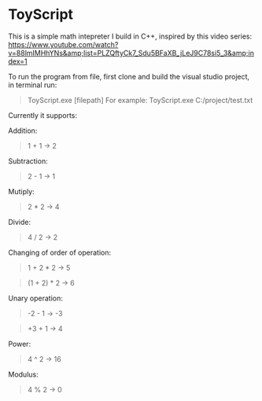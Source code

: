 # ToyScript
This is a simple math intepreter I build in C++, inspired by this video series: https://www.youtube.com/watch?v=88lmIMHhYNs&amp;list=PLZQftyCk7_Sdu5BFaXB_jLeJ9C78si5_3&amp;index=1

To run the program from file, first clone and build the visual studio project, 
in terminal run: 
>ToyScript.exe [filepath]
For example:
>ToyScript.exe C:/project/test.txt

Currently it supports:


Addition:
> 1 + 1 -> 2


Subtraction:
> 2 - 1 -> 1


Mutiply:
> 2 * 2 -> 4


Divide:
> 4 / 2 -> 2


Changing of order of operation:
> 1 + 2 * 2 -> 5

>(1 + 2) * 2 -> 6

Unary operation:
> -2 - 1 -> -3

> +3 + 1 -> 4

Power:
> 4 ^ 2 -> 16

Modulus:
> 4 % 2 -> 0
